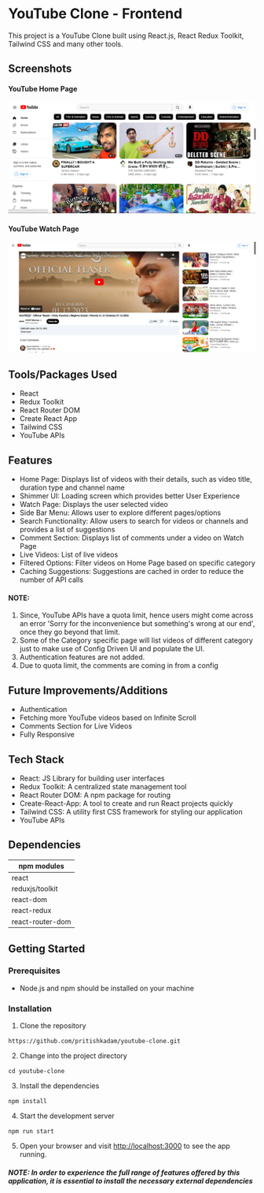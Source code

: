 # YouTube Clone - Frontend

This project is a YouTube Clone built using React.js, React Redux Toolkit, Tailwind CSS and many other tools.

## Screenshots

#### YouTube Home Page

![YouTube Home Page.](/Youtube_Clone_Home.png "YouTube Home Page")

#### YouTube Watch Page

![YouTube Watch Page.](/YouTube_Watch_Page.png "YouTube Watch Page")

## Tools/Packages Used

- React
- Redux Toolkit
- React Router DOM
- Create React App
- Tailwind CSS
- YouTube APIs

## Features

- Home Page: Displays list of videos with their details, such as video title, duration type and channel name
- Shimmer UI: Loading screen which provides better User Experience
- Watch Page: Displays the user selected video
- Side Bar Menu: Allows user to explore different pages/options
- Search Functionality: Allow users to search for videos or channels and provides a list of suggestions
- Comment Section: Displays list of comments under a video on Watch Page
- Live Videos: List of live videos
- Filtered Options: Filter videos on Home Page based on specific category
- Caching Suggestions: Suggestions are cached in order to reduce the number of API calls

#### NOTE:

1. Since, YouTube APIs have a quota limit, hence users might come across an error 'Sorry for the inconvenience but something's wrong at our end', once they go beyond that limit.
2. Some of the Category specific page will list videos of different category just to make use of Config Driven UI and populate the UI.
3. Authentication features are not added.
4. Due to quota limit, the comments are coming in from a config

## Future Improvements/Additions

- Authentication
- Fetching more YouTube videos based on Infinite Scroll
- Comments Section for Live Videos
- Fully Responsive

## Tech Stack

- React: JS Library for building user interfaces
- Redux Toolkit: A centralized state management tool
- React Router DOM: A npm package for routing
- Create-React-App: A tool to create and run React projects quickly
- Tailwind CSS: A utility first CSS framework for styling our application
- YouTube APIs

## Dependencies

| npm modules      |
| ---------------- |
| react            |
| reduxjs/toolkit  |
| react-dom        |
| react-redux      |
| react-router-dom |

## Getting Started

### Prerequisites

- Node.js and npm should be installed on your machine

### Installation

1. Clone the repository

```
https://github.com/pritishkadam/youtube-clone.git
```

2. Change into the project directory

```
cd youtube-clone
```

3. Install the dependencies

```
npm install
```

4. Start the development server

```
npm run start
```

5. Open your browser and visit [http://localhost:3000](http://localhost:3000) to see the app running.

##### NOTE: In order to experience the full range of features offered by this application, it is essential to install the necessary external dependencies

